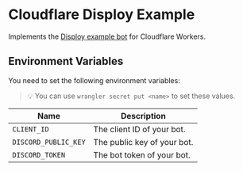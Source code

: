 # Cloudflare Disploy Example

Implements the [Disploy example bot](https://github.com/Disploy/disploy/blob/main/apps/example) for Cloudflare Workers.

## Environment Variables

You need to set the following environment variables:

> 💡 You can use `wrangler secret put <name>` to set these values.

| Name                 | Description                 |
| -------------------- | --------------------------- |
| `CLIENT_ID`          | The client ID of your bot.  |
| `DISCORD_PUBLIC_KEY` | The public key of your bot. |
| `DISCORD_TOKEN`      | The bot token of your bot.  |
